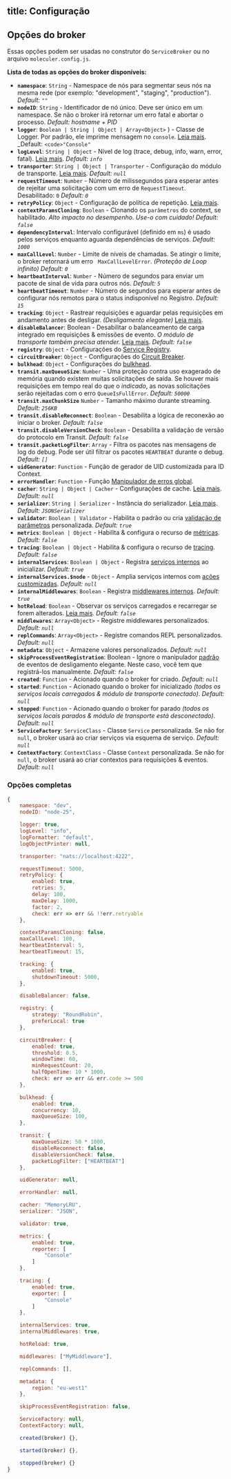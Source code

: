 title: Configuração
---
## Opções do broker
Essas opções podem ser usadas no construtor do `ServiceBroker` ou no arquivo `moleculer.config.js`.

**Lista de todas as opções do broker disponíveis:**

* **`namespace`**: `String` - Namespace de nós para segmentar seus nós na mesma rede (por exemplo: "development", "staging", "production"). _Default: `""`_
* **`nodeID`**: `String` - Identificador de nó único. Deve ser único em um namespace. Se não o broker irá retornar um erro fatal e abortar o processo. _Default: hostname + PID_
* **`logger`**: `Boolean | String | Object | Array<Object>`  ) - Classe de Logger. Por padrão, ele imprime mensagem no `console`. [Leia mais](logging.html). _Default: `<code>"Console"`</li>
* **`logLevel`**: `String | Object` - Nível de log (trace, debug, info, warn, error, fatal). [Leia mais](logging.html). _Default: `info`_
* **`transporter`**: `String | Object | Transporter` - Configuração do módulo de transporte. [Leia mais](networking.html).  _Default: `null`_
* **`requestTimeout`**: `Number` - Número de milissegundos para esperar antes de rejeitar uma solicitação com um erro de `RequestTimeout`. Desabilitado: `0` _Default: `0`_
* **`retryPolicy`**: `Object` - Configuração de política de repetição. [Leia mais](fault-tolerance.html#Retry).
* **`contextParamsCloning`**: `Boolean` - Clonando os `parâmetros` do context, se habilitado. _Alto impacto no desempenho. Use-o com cuidado!_ _Default: `false`_
* **`dependencyInterval`**: Intervalo configurável (definido em `ms`) é usado pelos serviços enquanto aguarda dependências de serviços. _Default: `1000`_
* **`maxCallLevel`**: `Number` - Limite de níveis de chamadas. Se atingir o limite, o broker retornará um erro ` MaxCallLevelError`. _(Proteção de Loop infinito)_ _Default: `0`_
* **`heartbeatInterval`**: `Number` - Número de segundos para enviar um pacote de sinal de vida para outros nós. _Default: `5`_
* **`heartbeatTimeout`**: `Number` - Número de segundos para esperar antes de configurar nós remotos para o status indisponível no Registro. _Default: `15`_
* **`tracking`**: `Object` - Rastrear requisições e aguardar pelas requisições em andamento antes de desligar. _(Desligamento elegante)_ [Leia mais](context.html#Context-tracking).
* **`disableBalancer`**: Boolean - Desabilitar o balanceamento de carga integrado em requisições & emissões de evento. _O módulo de transporte também precisa atender._ [Leia mais](networking.html#Disabled-balancer). _Default: `false`_
* **`registry`**: `Object` - Configurações do [Service Registry](registry.html).
* **`circuitBreaker`**: `Object` - Configurações do [Circuit Breaker](fault-tolerance.html#Circuit-Breaker).
* **`bulkhead`**: `Object` - Configurações do [bulkhead](fault-tolerance.html#Bulkhead).
* **`transit.maxQueueSize`**: `Number` - Uma proteção contra uso exagerado de memória quando existem muitas solicitações de saída. Se houver mais requisições em tempo real do que o _indicado_, as novas solicitações serão rejeitadas com o erro `QueueIsFullError`. _Default: `50000`_
* **`transit.maxChunkSize`** `Number` - Tamanho máximo durante streaming.  _Default: `256KB`_
* **`transit.disableReconnect`**: `Boolean` - Desabilita a lógica de reconexão ao iniciar o broker. _Default: `false`_
* **`transit.disableVersionCheck`**: `Boolean` - Desabilita a validação de versão do protocolo em Transit. _Default: `false`_
* **`transit.packetLogFilter`**: `Array` - Filtra os pacotes nas mensagens de log do debug. Pode ser útil filtrar os pacotes `HEARTBEAT` durante o debug. _Default: `[]`_
* **`uidGenerator`**: `Function` - Função de gerador de UID customizada para ID Context.
* **`errorHandler`**: `Function` - Função [Manipulador de erros global](broker.html#Global-error-handler).
* **`cacher`**: `String | Object | Cacher` - Configurações de cache. [Leia mais](caching.html). _Default: `null`_
* **`serializer`**: `String | Serializer` - Instância do serializador. [Leia mais](networking.html). _Default: `JSONSerializer`_
* **`validator`**: `Boolean | Validator` - Habilita o padrão ou cria [validação de parâmetros](validating.html) personalizada. _Default: `true`_
* **`metrics`**: `Boolean | Object` - Habilita & configura o recurso de [métricas](metrics.html). _Default: `false`_
* **`tracing`**: `Boolean | Object` - Habilita & configura o recurso de [tracing](tracing.html). _Default: `false`_
* **`internalServices`**: `Boolean | Object` - Registra [serviços internos](services.html#Internal-Services) ao inicializar. _Default: `true`_
* **`internalServices.$node`** - `Object` - Amplia serviços internos com [ações customizadas](services.html#Extending). _Default: `null`_
* **`internalMiddlewares`**: `Boolean` - Registra [middlewares internos](middlewares.html#Internal-middlewares). _Default: `true`_
* **`hotReload`**: `Boolean` - Observar os serviços carregados e recarregar se forem alterados. [Leia mais](services.html#Hot-Reloading-Services). _Default: `false`_
* **`middlewares`**: `Array<Object>` - Registre middlewares personalizados. _Default: `null`_
* **`replCommands`**: `Array<Object>` - Registre comandos REPL personalizados. _Default: `null`_
* **`metadata`**: `Object` - Armazene valores personalizados. _Default: `null`_
* **`skipProcessEventRegistration`**: Boolean - Ignore o manipulador [padrão](https://github.com/moleculerjs/moleculer/blob/master/src/service-broker.js#L234) de eventos de desligamento elegante. Neste caso, você tem que registrá-los manualmente. _Default: `false`_
* **`created`**: `Function` - Acionado quando o broker for criado. _Default: `null`_
* **`started`**: `Function` - Acionado quando o broker for inicializado _(todos os serviços locais carregados & módulo de transporte conectado)_. _Default: `null`_
* **`stopped`**: `Function` - Acionado quando o broker for parado _(todos os serviços locais parados & módulo de transporte está desconectado)_. _Default: `null`_
* **`ServiceFactory`**: `ServiceClass` - Classe `Service` personalizada. Se não for `null`, o broker usará ao criar serviços via esquema de serviço. _Default: `null`_
* **`ContextFactory`**: `ContextClass` - Classe `Context` personalizada. Se não for `null`, o broker usará ao criar contextos para requisições & eventos. _Default: `null`_</ul>

### Opções completas
```js
{
    namespace: "dev",
    nodeID: "node-25",

    logger: true,
    logLevel: "info",
    logFormatter: "default",
    logObjectPrinter: null,

    transporter: "nats://localhost:4222",

    requestTimeout: 5000,
    retryPolicy: {
        enabled: true,
        retries: 5,
        delay: 100,
        maxDelay: 1000,
        factor: 2,
        check: err => err && !!err.retryable
    },

    contextParamsCloning: false,
    maxCallLevel: 100,
    heartbeatInterval: 5,
    heartbeatTimeout: 15,

    tracking: {
        enabled: true,
        shutdownTimeout: 5000,
    },

    disableBalancer: false,

    registry: {
        strategy: "RoundRobin",
        preferLocal: true
    },

    circuitBreaker: {
        enabled: true,
        threshold: 0.5,
        windowTime: 60,
        minRequestCount: 20,
        halfOpenTime: 10 * 1000,
        check: err => err && err.code >= 500
    },   

    bulkhead: {
        enabled: true,
        concurrency: 10,
        maxQueueSize: 100,
    },

    transit: {
        maxQueueSize: 50 * 1000,
        disableReconnect: false,
        disableVersionCheck: false,
        packetLogFilter: ["HEARTBEAT"]
    },

    uidGenerator: null,

    errorHandler: null,

    cacher: "MemoryLRU",
    serializer: "JSON",

    validator: true,

    metrics: {
        enabled: true,
        reporter: [
            "Console"
        ]
    },

    tracing: {
        enabled: true,
        exporter: [
            "Console"
        ]
    },

    internalServices: true,
    internalMiddlewares: true,

    hotReload: true,

    middlewares: ["MyMiddleware"],

    replCommands: [],

    metadata: {
        region: "eu-west1"
    },

    skipProcessEventRegistration: false,

    ServiceFactory: null,
    ContextFactory: null,

    created(broker) {},

    started(broker) {},

    stopped(broker) {}
}
```
